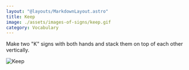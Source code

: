 ```yaml
---
layout: "@layouts/MarkdownLayout.astro"
title: Keep
image: ./assets/images-of-signs/keep.gif
category: Vocabulary
---
```


Make two "K" signs with both hands and stack them
on top of each other vertically.

![Keep](@signs/keep.gif)
